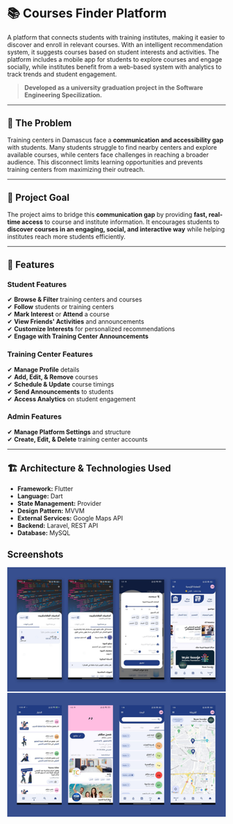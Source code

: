 # 📚 Courses Finder Platform  

A platform that connects students with training institutes, making it easier to discover and enroll in relevant courses. With an intelligent recommendation system, it suggests courses based on student interests and activities. The platform includes a mobile app for students to explore courses and engage socially, while institutes benefit from a web-based system with analytics to track trends and student engagement.

> **Developed as a university graduation project in the Software Engineering Specilization.**  

---

## 🚨 The Problem  
Training centers in Damascus face a **communication and accessibility gap** with students. Many students struggle to find nearby centers and explore available courses, while centers face challenges in reaching a broader audience. This disconnect limits learning opportunities and prevents training centers from maximizing their outreach.  

---

## 🎯 Project Goal  
The project aims to bridge this **communication gap** by providing **fast, real-time access** to course and institute information. It encourages students to **discover courses in an engaging, social, and interactive way** while helping institutes reach more students efficiently.  

---

## 🚀 Features  

###  **Student Features**  
✔ **Browse & Filter** training centers and courses  
✔ **Follow** students or training centers  
✔ **Mark Interest** or **Attend** a course  
✔ **View Friends' Activities** and announcements  
✔ **Customize Interests** for personalized recommendations  
✔ **Engage with Training Center Announcements**  

###  **Training Center Features**  
✔ **Manage Profile** details  
✔ **Add, Edit, & Remove** courses  
✔ **Schedule & Update** course timings  
✔ **Send Announcements** to students  
✔ **Access Analytics** on student engagement  

###  **Admin Features**  
✔ **Manage Platform Settings** and structure  
✔ **Create, Edit, & Delete** training center accounts  

---

## 🏗️ Architecture & Technologies Used  
- **Framework:** Flutter  
- **Language:** Dart  
- **State Management:** Provider  
- **Design Pattern:** MVVM  
- **External Services:** Google Maps API  
- **Backend:** Laravel, REST API  
- **Database:** MySQL  


##  Screenshots 
![image alt](https://github.com/AntonDirani/Course-Finder-Platform/blob/main/Screenshots1.jpg?raw=true)
![image alt](https://github.com/AntonDirani/Course-Finder-Platform/blob/main/Screenshots2.jpg?raw=true)

